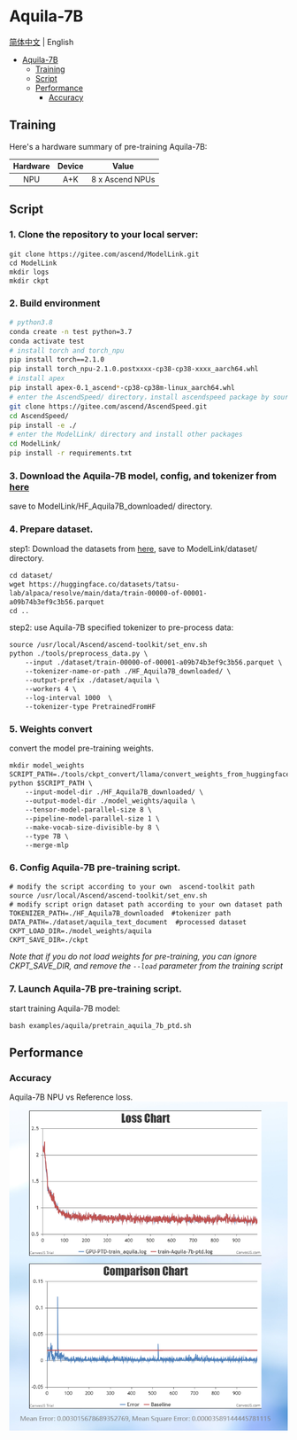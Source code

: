 # Aquila-7B
[简体中文](https://gitee.com/ascend/ModelLink/blob/master/examples/aquila/README.md) | English

- [Aquila-7B](#aquila-7b)
  - [Training](#training)
  - [Script](#script)
  - [Performance](#performance)
    - [Accuracy](#accuracy)
## Training

Here's a hardware summary of pre-training Aquila-7B:

| Hardware | Device |      Value       |
|:--------:|:------:|:----------------:|
|   NPU    |  A+K   | 8 x Ascend NPUs  |

## Script

### 1. Clone the repository to your local server:
```shell
git clone https://gitee.com/ascend/ModelLink.git
cd ModelLink
mkdir logs
mkdir ckpt
```

### 2. Build environment

```bash
# python3.8
conda create -n test python=3.7
conda activate test
# install torch and torch_npu
pip install torch==2.1.0
pip install torch_npu-2.1.0.postxxxx-cp38-cp38-xxxx_aarch64.whl
# install apex
pip install apex-0.1_ascend*-cp38-cp38m-linux_aarch64.whl
# enter the AscendSpeed/ directory，install ascendspeed package by source code
git clone https://gitee.com/ascend/AscendSpeed.git
cd AscendSpeed/
pip install -e ./
# enter the ModelLink/ directory and install other packages
cd ModelLink/
pip install -r requirements.txt
```


### 3. Download the Aquila-7B model, config, and tokenizer from [here](https://huggingface.co/BAAI/Aquila-7B/tree/main)

save to ModelLink/HF_Aquila7B_downloaded/ directory.


### 4. Prepare dataset.

step1: Download the datasets from [here](https://huggingface.co/datasets/tatsu-lab/alpaca/resolve/main/data/train-00000-of-00001-a09b74b3ef9c3b56.parquet), save to ModelLink/dataset/ directory.

```shell
cd dataset/
wget https://huggingface.co/datasets/tatsu-lab/alpaca/resolve/main/data/train-00000-of-00001-a09b74b3ef9c3b56.parquet
cd ..
```


step2: use Aquila-7B specified tokenizer to pre-process data:


```shell
source /usr/local/Ascend/ascend-toolkit/set_env.sh
python ./tools/preprocess_data.py \
    --input ./dataset/train-00000-of-00001-a09b74b3ef9c3b56.parquet \
    --tokenizer-name-or-path ./HF_Aquila7B_downloaded/ \
    --output-prefix ./dataset/aquila \
    --workers 4 \
    --log-interval 1000  \
    --tokenizer-type PretrainedFromHF
```

### 5. Weights convert

convert the model pre-training weights.

```shell
mkdir model_weights
SCRIPT_PATH=./tools/ckpt_convert/llama/convert_weights_from_huggingface.py
python $SCRIPT_PATH \
    --input-model-dir ./HF_Aquila7B_downloaded/ \
    --output-model-dir ./model_weights/aquila \
    --tensor-model-parallel-size 8 \
    --pipeline-model-parallel-size 1 \
    --make-vocab-size-divisible-by 8 \
    --type 7B \
    --merge-mlp
```


### 6. Config Aquila-7B pre-training script.

```shell
# modify the script according to your own  ascend-toolkit path
source /usr/local/Ascend/ascend-toolkit/set_env.sh
# modify script orign dataset path according to your own dataset path
TOKENIZER_PATH=./HF_Aquila7B_downloaded  #tokenizer path
DATA_PATH=./dataset/aquila_text_document  #processed dataset
CKPT_LOAD_DIR=./model_weights/aquila
CKPT_SAVE_DIR=./ckpt
```
*Note that if you do not load weights for pre-training, you can ignore CKPT_SAVE_DIR, and remove the `--load` parameter from the training script*

### 7. Launch Aquila-7B pre-training script.

start training Aquila-7B model:
```shell
bash examples/aquila/pretrain_aquila_7b_ptd.sh
```
## Performance
### Accuracy

Aquila-7B NPU vs Reference loss.
![NPU-GPU-Relative-Error](../../sources/images/aquila/aquila_comp0122.png)